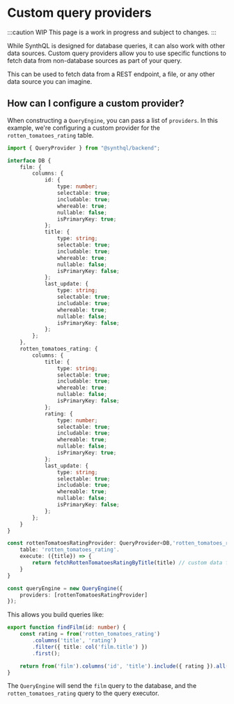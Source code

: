 # Custom query providers

:::caution WIP
This page is a work in progress and subject to changes.
:::

While SynthQL is designed for database queries, it can also work with other data sources. Custom query providers allow you to use specific functions to fetch data from non-database sources as part of your query.

This can be used to fetch data from a REST endpoint, a file, or any other data source you can imagine.

## How can I configure a custom provider?

When constructing a `QueryEngine`, you can pass a list of `providers`. In this example, we're configuring a custom provider for the `rotten_tomatoes_rating` table.

```ts
import { QueryProvider } from "@synthql/backend";

interface DB {
    film: {
        columns: {
            id: {
                type: number;
                selectable: true;
                includable: true;
                whereable: true;
                nullable: false;
                isPrimaryKey: true;
            };
            title: {
                type: string;
                selectable: true;
                includable: true;
                whereable: true;
                nullable: false;
                isPrimaryKey: false;
            };
            last_update: {
                type: string;
                selectable: true;
                includable: true;
                whereable: true;
                nullable: false;
                isPrimaryKey: false;
            };
        };
    },
    rotten_tomatoes_rating: {
        columns: {
            title: {
                type: string;
                selectable: true;
                includable: true;
                whereable: true;
                nullable: false;
                isPrimaryKey: false;
            };
            rating: {
                type: number;
                selectable: true;
                includable: true;
                whereable: true;
                nullable: false;
                isPrimaryKey: true;
            };
            last_update: {
                type: string;
                selectable: true;
                includable: true;
                whereable: true;
                nullable: false;
                isPrimaryKey: false;
            };
        };
    }
}

const rottenTomatoesRatingProvider: QueryProvider<DB,'rotten_tomatoes_rating'> = {
    table: 'rotten_tomatoes_rating'.
    execute: ({title}) => {
        return fetchRottenTomatoesRatingByTitle(title) // custom data fetching logic should be inside here
    }
}

const queryEngine = new QueryEngine({
    providers: [rottenTomatoesRatingProvider]
});
```

This allows you build queries like:

```ts
export function findFilm(id: number) {
    const rating = from('rotten_tomatoes_rating')
        .columns('title', 'rating')
        .filter({ title: col('film.title') })
        .first();

    return from('film').columns('id', 'title').include({ rating }).all();
}
```

The `QueryEngine` will send the `film` query to the database, and the `rotten_tomatoes_rating` query to the query executor.
